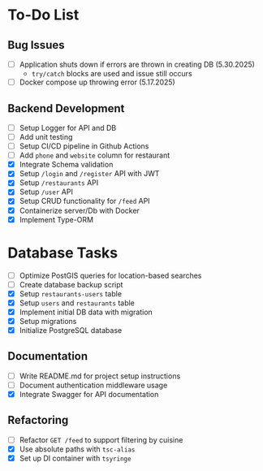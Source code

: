 # To-Do List

## Bug Issues

- [ ] Application shuts down if errors are thrown in creating DB (5.30.2025)
  - `try/catch` blocks are used and issue still occurs
- [ ] Docker compose up throwing error (5.17.2025)

## Backend Development

- [ ] Setup Logger for API and DB
- [ ] Add unit testing
- [ ] Setup CI/CD pipeline in Github Actions
- [ ] Add `phone` and `website` column for restaurant
- [x] Integrate Schema validation
- [x] Setup `/login` and `/register` API with JWT
- [x] Setup `/restaurants` API
- [x] Setup `/user` API
- [x] Setup CRUD functionality for `/feed` API
- [x] Containerize server/Db with Docker
- [x] Implement Type-ORM

# Database Tasks

- [ ] Optimize PostGIS queries for location-based searches
- [ ] Create database backup script
- [x] Setup `restaurants-users` table
- [x] Setup `users` and `restaurants` table
- [x] Implement initial DB data with migration
- [x] Setup migrations
- [x] Initialize PostgreSQL database

## Documentation

- [ ] Write README.md for project setup instructions
- [ ] Document authentication middleware usage
- [x] Integrate Swagger for API documentation

## Refactoring

- [ ] Refactor `GET /feed` to support filtering by cuisine
- [x] Use absolute paths with `tsc-alias`
- [x] Set up DI container with `tsyringe`
